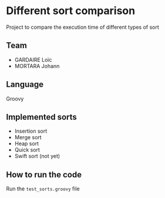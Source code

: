 # Different sort comparison

Project to compare the execution time of different types of sort

## Team
- GARDAIRE Loïc
- MORTARA Johann

## Language
Groovy

## Implemented sorts
- Insertion sort
- Merge sort
- Heap sort
- Quick sort
- Swift sort (not yet)

## How to run the code
Run the ``test_sorts.groovy`` file
